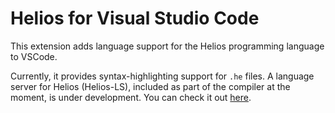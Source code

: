 # Helios for Visual Studio Code

This extension adds language support for the Helios programming language to
VSCode.

Currently, it provides syntax-highlighting support for `.he` files. A language
server for Helios (Helios-LS), included as part of the compiler at the moment,
is under development. You can check it out [here][github:helios-lang].

[github:helios-lang]: https://github.com/helios-lang/helios
